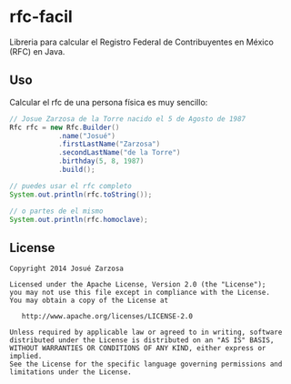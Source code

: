 rfc-facil
=========

Libreria para calcular el Registro Federal de Contribuyentes en México (RFC) en Java.

Uso
---
Calcular el rfc de una persona física es muy sencillo:
```java
// Josue Zarzosa de la Torre nacido el 5 de Agosto de 1987
Rfc rfc = new Rfc.Builder()
            .name("Josué")
            .firstLastName("Zarzosa")
            .secondLastName("de la Torre")
            .birthday(5, 8, 1987)
            .build();

// puedes usar el rfc completo
System.out.println(rfc.toString());

// o partes de el mismo
System.out.println(rfc.homoclave);
```
License
-------

    Copyright 2014 Josué Zarzosa

    Licensed under the Apache License, Version 2.0 (the "License");
    you may not use this file except in compliance with the License.
    You may obtain a copy of the License at

       http://www.apache.org/licenses/LICENSE-2.0

    Unless required by applicable law or agreed to in writing, software
    distributed under the License is distributed on an "AS IS" BASIS,
    WITHOUT WARRANTIES OR CONDITIONS OF ANY KIND, either express or implied.
    See the License for the specific language governing permissions and
    limitations under the License.
